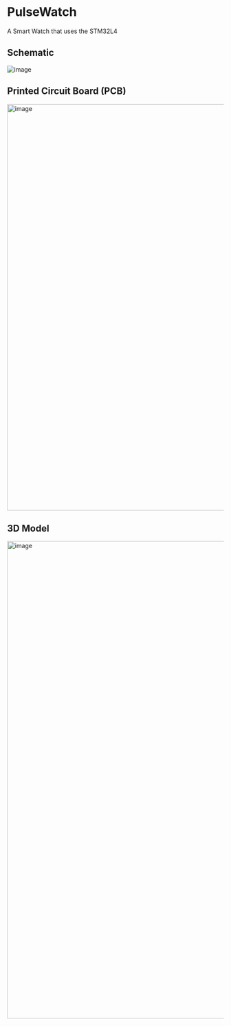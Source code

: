# PulseWatch
A Smart Watch that uses the STM32L4

## Schematic
![image](https://github.com/user-attachments/assets/0e7153db-eb65-423b-81ea-33202bd18f5b)

## Printed Circuit Board (PCB)
<img width="943" alt="image" src="https://github.com/user-attachments/assets/6807f10b-76b5-48cb-acea-f70067838691">

## 3D Model
<img width="1108" alt="image" src="https://github.com/user-attachments/assets/a8211ae0-5e4d-43da-ac80-32e5e2bd002f">



